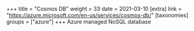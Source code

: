 +++
title = "Cosmos DB"
weight = 33
date = 2021-03-10
[extra]
link = "https://azure.microsoft.com/en-us/services/cosmos-db/"
[taxonomies]
groups = ["azure"]
+++
Azure managed NoSQL database

